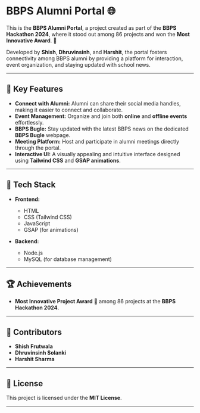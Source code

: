 # BBPS Alumni Portal 🌐  

This is the **BBPS Alumni Portal**, a project created as part of the **BBPS Hackathon 2024**, where it stood out among 86 projects and won the **Most Innovative Award**. 🎉  

Developed by **Shish**, **Dhruvinsinh**, and **Harshit**, the portal fosters connectivity among BBPS alumni by providing a platform for interaction, event organization, and staying updated with school news.  

---

## 🌟 **Key Features**  

- **Connect with Alumni:** Alumni can share their social media handles, making it easier to connect and collaborate.  
- **Event Management:** Organize and join both **online** and **offline events** effortlessly.  
- **BBPS Bugle:** Stay updated with the latest BBPS news on the dedicated **BBPS Bugle** webpage.  
- **Meeting Platform:** Host and participate in alumni meetings directly through the portal.  
- **Interactive UI:** A visually appealing and intuitive interface designed using **Tailwind CSS** and **GSAP animations**.  

---

## 🔧 **Tech Stack**  

- **Frontend:**  
  - HTML  
  - CSS (Tailwind CSS)  
  - JavaScript  
  - GSAP (for animations)  

- **Backend:**  
  - Node.js  
  - MySQL (for database management)  

---

## 🏆 **Achievements**  

- **Most Innovative Project Award** 🏅 among 86 projects at the **BBPS Hackathon 2024**.  

---

## 🤝 **Contributors**  

- **Shish Frutwala**  
- **Dhruvinsinh Solanki**  
- **Harshit Sharma**  

---

## 📄 **License**  

This project is licensed under the **MIT License**.  

---
